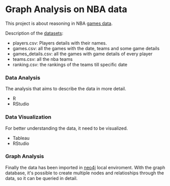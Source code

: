 # Graph Analysis on NBA data

This project is about reasoning in NBA [games data](https://www.kaggle.com/nathanlauga/nba-games). 

Description of the [datasets](https://github.com/ggasparis/GraphBasketAnalysis/tree/main/Data):
*  players.csv: Players details with their names.
*  games.csv: all the games with the date, teams and some game details
*  games_details.csv: all the games with game details of every player
*  teams.csv: all the nba teams 
*  ranking.csv: the rankings of the teams till specific date

### Data Analysis
The analysis that aims to describe the data in more detail. 
* R
* RStudio

### Data Visualization
For better understanding the data, it need to be visualized. 
* Tableau 
* RStudio 

### Graph Analysis
Finally the data has been imported in [neo4j](https://neo4j.com) local enviroment. With the graph database, it's possible to create multiple nodes and relatioships through the data, so it can be queried in detail.








